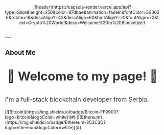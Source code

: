 <p align="center">
![header](https://capsule-render.vercel.app/api?type=Slice&height=250&color=97dbae&animation=fadeIn&fontColor=363636&rotate=16&descAlignY=43&descAlign=60&fontAlignY=20&fontAlign=70&text=Crypto%20World!&desc=Welcome%20to%20Blocketize!)
</p>
<br>
---

## About Me
<p align="center" style="font-size:40px; font-weight:bold; color:#363636;">🚀 Welcome to my page! 🚀
</p>
<p style="font-size:20px; color:#363636;">
    I'm a full-stack blockchain developer from Serbia.
</p>
[![Bitcoin](https://img.shields.io/badge/Bitcoin-FF9900?logo=bitcoin&logoColor=white)](#)
[![Ethereum](https://img.shields.io/badge/Ethereum-3C3C3D?logo=ethereum&logoColor=white)](#)



